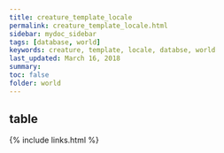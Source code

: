 ```yaml
---
title: creature_template_locale
permalink: creature_template_locale.html
sidebar: mydoc_sidebar
tags: [database, world]
keywords: creature, template, locale, databse, world
last_updated: March 16, 2018
summary:
toc: false
folder: world
---
```


## table

{% include links.html %}